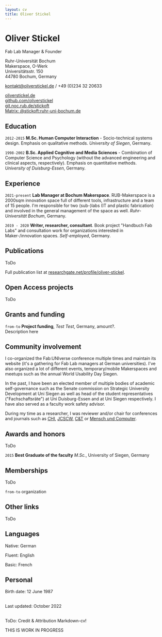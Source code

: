 ```yaml
---
layout: cv
title: Oliver Stickel
---
```

# Oliver Stickel
Fab Lab Manager & Founder

Ruhr-Universität Bochum<br/>
Makerspace, O-Werk<br/>
Universitätsstr. 150<br/>
44780 Bochum, Germany<br/>

<a href="kontakt@oliverstickel.de">kontakt@oliverstickel.de</a> / +49 (0)234 32 20633

<div id="webaddress">
  <a href="https://oliverstickel.de"><i class="fas fa-home"></i> oliverstickel.de</a> <br/>
  <a href="https://github.com/oliverstickel/"><i class="fab fa-github"></i> github.com/oliverstickel</a><br/>  
  <a href="https://git.noc.rub.de/stickoft"><i class="fab fa-gitlab"></i> git.noc.rub.de/stickoft</a><br/>  
  <a href="#"><i class="fas fa-comment"></i> Matrix: @stickoft:ruhr-uni-bochum.de</a><br/>  
</div>

## Education

`2012-2015`
**M.Sc. Human Computer Interaction** - Socio-technical systems design. Emphasis on qualitative methods. *University of Siegen*, Germany.

`1998-2002`
**B.Sc. Applied Cognitive and Media Sciences** - Combination of Computer Science and Psychology (without the advanced engineering and clinical aspects, respectively). Emphasis on quantitative methods. *University of Duisburg-Essen*, Germany.

## Experience

`2021-present`
**Lab Manager at Bochum Makerspace**. RUB-Makerspace is a 2000sqm innovation space full of different tools, infrastructure and a team of 15 people. I'm responsible for two (sub-)labs (IT and plastic fabrication) and involved in the general management of the space as well. *Ruhr-Universität Bochum*, Germany.

`2019 - 2020`
**Writer, researcher, consultant**. Book project "Handbuch Fab Labs" and consultation work for organizations interested in Maker-/innovation spaces. *Self-employed*, Germany.

## Publications

ToDo 

Full publication list at [researchgate.net/profile/oliver-stickel](https://www.researchgate.net/profile/Oliver-Stickel).


## Open Access projects

ToDo


## Grants and funding


`from-to`
**Project funding**, *Test Test*, Germany, amount?. <br/>
Description here

## Community involvement

I co-organized the Fab:UNIverse conference multiple times and maintain its website (it's a gathering for Fab Lab managers at German universities). I've also organized a lot of different events, temporary/mobile Makerspaces and meetups such as the annual World Usability Day Siegen. 

In the past, I have been an elected member of multiple bodies of academic self-governance such as the Senate commission on Strategic University Development at Uni Siegen as well as head of the student representatives ("Fachschaftsräte") at Uni Duisburg-Essen and at Uni Siegen respectively. I have also served as a faculty work safety advisor. 

During my time as a researcher, I was reviewer and/or chair for conferences and journals such as [CHI](https://dl.acm.org/conference/chi/proceedings), [JCSCW](https://www.springer.com/journal/10606), [C&T](https://dl.acm.org/conference/c-n-t) or [Mensch und Computer](https://mensch-und-computer.de/). 




## Awards and honors

ToDo

`2015`
**Best Graduate of the faculty** *M.Sc.*, University of Siegen, Germany

## Memberships

ToDo

`from-to`
organization

## Other links

ToDo

## Languages

Native: German

Fluent: English

Basic:  French

## Personal

Birth date: 12 June 1987

<br/>Last updated: October 2022<br/><br/>


ToDo: Credit & Attribution Markdown-cv! 

THIS IS WORK IN PROGRESS
